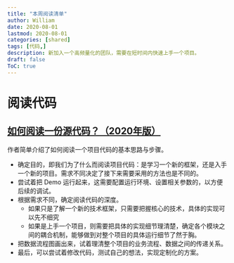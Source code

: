 ```yaml
---
title: "本周阅读清单"
author: William
date: 2020-08-01
lastmod: 2020-08-01
categories: [shared]
tags: [代码,]
description: 新加入一个高频量化的团队，需要在短时间内快速上手一个项目。
draft: false
ToC: true
---
```


# 阅读代码

## [如何阅读一份源代码？（2020年版）](https://www.codedump.info/post/20200605-how-to-read-code-v2020/)

作者简单介绍了如何阅读一个项目代码的基本思路与步骤。

-   确定目的，即我们为了什么而阅读项目代码：是学习一个新的框架，还是入手一个新的项目。需求不同决定了接下来需要采用的方法也是不同的。
-   尝试着把 Demo 运行起来，这需要配置运行环境、设置相关参数的，以方便后续的调试。
-   根据需求不同，确定阅读代码的深度。
    -   如果只是了解一个新的技术框架，只需要把握核心的技术，具体的实现可以先不细究
    -   如果是上手一个项目，则需要把具体的实现细节理清楚，确定各个模块之间的耦合机制，能够做到对整个项目的具体运行细节了然于胸。
-   把数据流程图画出来，试着理清整个项目的业务流程、数据之间的传递关系。
-   最后，可以尝试着修改代码，测试自己的想法，实现定制化的方案。